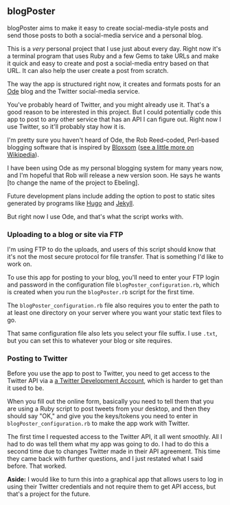 ## blogPoster

blogPoster aims to make it easy to create social-media-style posts and send those posts to both a social-media service and a personal blog.

This is a *very* personal project that I use just about every day. Right now it's a terminal program that uses Ruby and a few Gems to take URLs and make it quick and easy to create and post a social-media entry based on that URL. It can also help the user create a post from scratch.

The way the app is structured right now, it creates and formats posts for an [Ode](http://ode.io) blog and the Twitter social-media service.

You've probably heard of Twitter, and you might already use it. That's a good reason to be interested in this project. But I could potentially code this app to post to any other service that has an API I can figure out. Right now I use Twitter, so it'll probably stay how it is.

I'm pretty sure you haven't heard of Ode, the Rob Reed-coded, Perl-based blogging software that is inspired by [Bloxsom](http://blosxom.sourceforge.net/) ([see a little more on Wikipedia](https://en.wikipedia.org/wiki/Blosxom)).

I have been using Ode as my personal blogging system for many years now, and I'm hopeful that Rob will release a new version soon. He says he wants [to change the name of the project to Ebeling].

Future development plans include adding the option to post to static sites generated by programs like [Hugo](https://gohugo.io/) and [Jekyll](https://jekyllrb.com/).

But right now I use Ode, and that's what the script works with.

### Uploading to a blog or site via FTP

I'm using FTP to do the uploads, and users of this script should know that it's not the most secure protocol for file transfer. That is something I'd like to work on.

To use this app for posting to your blog, you'll need to enter your FTP login and password in the configuration file `blogPoster_configuration.rb`, which is created when you run the `blogPoster.rb` script for the first time.

The `blogPoster_configuration.rb` file also requires you to enter the path to at least one directory on your server where you want your static text files to go.

That same configuration file also lets you select your file suffix. I use `.txt`, but you can set this to whatever your blog or site requires.

### Posting to Twitter

Before you use the app to post to Twitter, you need to get access to the Twitter API via a [a Twitter Development Account](https://developer.twitter.com/en/docs/basics/developer-portal/overview), which is harder to get than it used to be.

When you fill out the online form, basically you need to tell them that you are using a Ruby script to post tweets from your desktop, and then they should say "OK," and give you the keys/tokens you need to enter in `blogPoster_configuration.rb` to make the app work with Twitter.

The first time I requested access to the Twitter API, it all went smoothly. All I had to do was tell them what my app was going to do. I had to do this a second time due to changes Twitter made in their API agreement. This time they came back with further questions, and I just restated what I said before. That worked.

**Aside:** I would like to turn this into a graphical app that allows users to log in using their Twitter credentials and not require them to get API access, but that's a project for the future.

